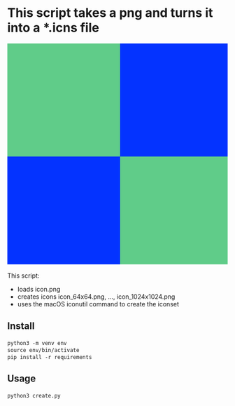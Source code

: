 # This script takes a png and turns it into a *.icns file

![logo](https://github.com/madeinouweland/create-macos-icns/blob/master/logo.png)

This script:

- loads icon.png
- creates icons icon_64x64.png, ..., icon_1024x1024.png
- uses the macOS iconutil command to create the iconset

## Install

```
python3 -m venv env
source env/bin/activate
pip install -r requirements
```

## Usage

```
python3 create.py
```
